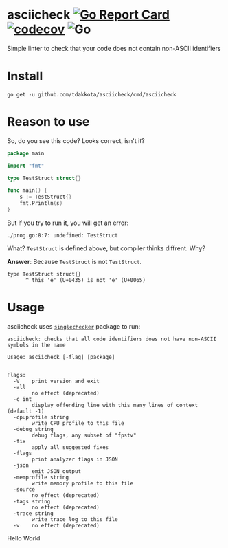 # asciicheck [![Go Report Card](https://goreportcard.com/badge/github.com/tdakkota/asciicheck)](https://goreportcard.com/report/github.com/tdakkota/asciicheck) [![codecov](https://codecov.io/gh/tdakkota/asciicheck/branch/master/graph/badge.svg)](https://codecov.io/gh/tdakkota/asciicheck) ![Go](https://github.com/tdakkota/asciicheck/workflows/Go/badge.svg)
Simple linter to check that your code does not contain non-ASCII identifiers

# Install
  
```
go get -u github.com/tdakkota/asciicheck/cmd/asciicheck
```

# Reason to use
So, do you see this code? Looks correct, isn't it?

```go
package main

import "fmt"

type TеstStruct struct{}

func main() {
	s := TestStruct{}
	fmt.Println(s)
}
```
But if you try to run it, you will get an error:
```
./prog.go:8:7: undefined: TestStruct
```
What? `TestStruct` is defined above, but compiler thinks diffrent. Why?

**Answer**:
Because `TestStruct` is not `TеstStruct`.
```
type TеstStruct struct{}
      ^ this 'e' (U+0435) is not 'e' (U+0065)
```

# Usage
asciicheck uses [`singlechecker`](https://pkg.go.dev/golang.org/x/tools/go/analysis/singlechecker) package to run:

```
asciicheck: checks that all code identifiers does not have non-ASCII symbols in the name

Usage: asciicheck [-flag] [package]


Flags:
  -V	print version and exit
  -all
    	no effect (deprecated)
  -c int
    	display offending line with this many lines of context (default -1)
  -cpuprofile string
    	write CPU profile to this file
  -debug string
    	debug flags, any subset of "fpstv"
  -fix
    	apply all suggested fixes
  -flags
    	print analyzer flags in JSON
  -json
    	emit JSON output
  -memprofile string
    	write memory profile to this file
  -source
    	no effect (deprecated)
  -tags string
    	no effect (deprecated)
  -trace string
    	write trace log to this file
  -v	no effect (deprecated)
```
Hello World
